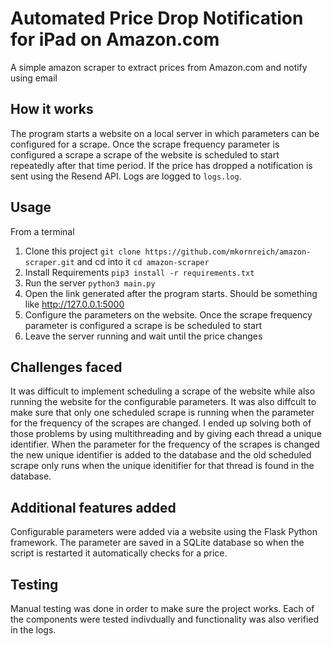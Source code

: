 # Automated Price Drop Notification for iPad on Amazon.com

A simple amazon scraper to extract prices from Amazon.com and notify
using email

## How it works

The program starts a website on a local server in which parameters can
be configured for a scrape. Once the scrape frequency parameter is
configured a scrape a scrape of the website is scheduled to start
repeatedly after that time period. If the price has dropped a
notification is sent using the Resend API. Logs are logged to
`logs.log`.

## Usage

From a terminal

1. Clone this project `git clone
   https://github.com/mkornreich/amazon-scraper.git` and cd into it
   `cd amazon-scraper`
2. Install Requirements `pip3 install -r requirements.txt`
3. Run the server `python3 main.py`
4. Open the link generated after the program starts. Should be
   something like http://127.0.0.1:5000
5. Configure the parameters on the website. Once the scrape frequency
   parameter is configured a scrape is be scheduled to start
6. Leave the server running and wait until the price changes

## Challenges faced

It was difficult to implement scheduling a scrape of the website while
also running the website for the configurable parameters. It was also
diffcult to make sure that only one scheduled scrape is running when
the parameter for the frequency of the scrapes are changed. I ended up
solving both of those problems by using multithreading and by giving
each thread a unique identifier. When the parameter for the frequency
of the scrapes is changed the new unique identifier is added to the
database and the old scheduled scrape only runs when the unique
idenitifier for that thread is found in the database.

## Additional features added

Configurable parameters were added via a website using the Flask
Python framework. The parameter are saved in a SQLite database so when
the script is restarted it automatically checks for a price.

## Testing

Manual testing was done in order to make sure the project works. Each
of the components were tested indivdually and functionality was also
verified in the logs.
